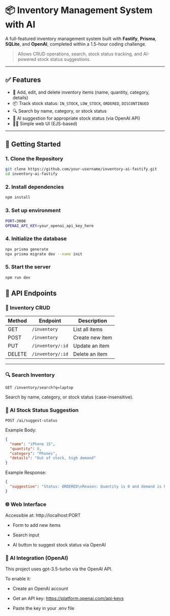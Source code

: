 # 📦 Inventory Management System with AI

A full-featured inventory management system built with **Fastify**, **Prisma**, **SQLite**, and **OpenAI**, completed within a 1.5-hour coding challenge.

> Allows CRUD operations, search, stock status tracking, and AI-powered stock status suggestions.

---

## ✅ Features

- 🔧 Add, edit, and delete inventory items (name, quantity, category, details)
- 📦 Track stock status: `IN_STOCK`, `LOW_STOCK`, `ORDERED`, `DISCONTINUED`
- 🔍 Search by name, category, or stock status
- 🤖 AI suggestion for appropriate stock status (via OpenAI API)
- 🧑‍💻 Simple web UI (EJS-based)

---

## 🚀 Getting Started

### 1. Clone the Repository

```bash
git clone https://github.com/your-username/inventory-ai-fastify.git
cd inventory-ai-fastify
```

### 2. Install dependencies

```bash
npm install
```

### 3. Set up environment

```bash
PORT=3000
OPENAI_API_KEY=your_openai_api_key_here
```

### 4. Initialize the database

```bash
npx prisma generate
npx prisma migrate dev --name init
```

### 5. Start the server

```bash
npm run dev
```

## 📡 API Endpoints

### 🧾 Inventory CRUD

| Method | Endpoint         | Description     |
| ------ | ---------------- | --------------- |
| GET    | `/inventory`     | List all items  |
| POST   | `/inventory`     | Create new item |
| PUT    | `/inventory/:id` | Update an item  |
| DELETE | `/inventory/:id` | Delete an item  |

---

### 🔍 Search Inventory

```http
GET /inventory/search?q=laptop
```

Search by name, category, or stock status (case-insensitive).

### 🤖 AI Stock Status Suggestion

```http
POST /ai/suggest-status
```

Example Body:

```JSON
{
  "name": "iPhone 15",
  "quantity": 0,
  "category": "Phones",
  "details": "Out of stock, high demand"
}
```

Example Response:

```JSON
{
  "suggestion": "Status: ORDERED\nReason: Quantity is 0 and demand is high."
}

```

### 🌐 Web Interface

Accessible at: http://localhost:PORT

- Form to add new items

- Search input

- AI button to suggest stock status via OpenAI

### 🧠 AI Integration (OpenAI)

This project uses gpt-3.5-turbo via the OpenAI API.

To enable it:

- Create an OpenAI account

- Get an API key: https://platform.openai.com/api-keys

- Paste the key in your .env file
